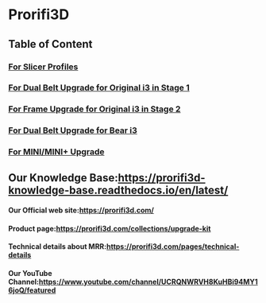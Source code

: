 # Prorifi3D 
## Table of Content
### [For Slicer Profiles](https://github.com/Prorifi3D-Official/Prorifi3D-Upgrades/tree/main/Original%20i3%20series%20Upgrade%20Kits/Slicer%20Profile)
### [For Dual Belt Upgrade for Original i3 in Stage 1](https://github.com/Prorifi3D-Official/Prorifi3D-Upgrades/tree/main/Original%20i3%20series%20Upgrade%20Kits/Stage%201%20Upgrade/Dual%20Belt)
### [For Frame Upgrade for Original i3 in Stage 2](https://github.com/Prorifi3D-Official/Prorifi3D-Upgrades/tree/main/Original%20i3%20series%20Upgrade%20Kits/Stage%202%20Upgrade/Frame)
### [For Dual Belt Upgrade for Bear i3](https://github.com/Prorifi3D-Official/Prorifi3D-Upgrades/tree/main/Original%20i3%20series%20Upgrade%20Kits/Stage%201%20Upgrade/For%20Bear%20i3)
### [For MINI/MINI+ Upgrade](https://github.com/Prorifi3D-Official/Prorifi3D-Upgrades/tree/main/Original%20i3%20series%20Upgrade%20Kits/MINI%20Upgrade/Dual%20Belt)

## Our Knowledge Base:https://prorifi3d-knowledge-base.readthedocs.io/en/latest/

#### Our Official web site:https://prorifi3d.com/

#### Product page:https://prorifi3d.com/collections/upgrade-kit

#### Technical details about MRR:https://prorifi3d.com/pages/technical-details

#### Our YouTube Channel:https://www.youtube.com/channel/UCRQNWRVH8KuHBi94MY16joQ/featured
